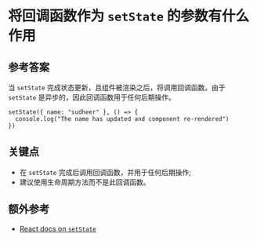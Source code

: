 # 将回调函数作为 `setState` 的参数有什么作用

## 参考答案

当 `setState` 完成状态更新，且组件被渲染之后，将调用回调函数。由于 `setState` 是异步的，因此回调函数用于任何后期操作。

```es6
setState({ name: "sudheer" }, () => {
  console.log("The name has updated and component re-rendered")
})
```

## 关键点

* 在 `setState` 完成后调用回调函数，并用于任何后期操作;
* 建议使用生命周期方法而不是此回调函数。

## 额外参考

* [React docs on `setState`](https://reactjs.org/docs/react-component.html#setstate)

<!-- tags: (react,javascript) -->

<!-- expertise: (1) -->
